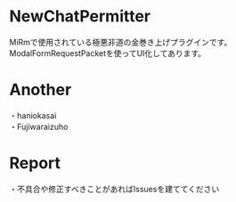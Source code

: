 NewChatPermitter
====
MiRmで使用されている極悪非道の金巻き上げプラグインです。<br>
ModalFormRequestPacketを使ってUI化してあります。
# Another
・haniokasai <br>
・Fujiwaraizuho
# Report
・不具合や修正すべきことがあればIssuesを建ててください
